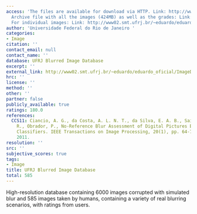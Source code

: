 ```yaml
---
access: 'The files are available for download via HTTP. Link: http://www02.smt.ufrj.br/~eduardo/eduardo_oficial/ImageDatabase.htm
  Archive file with all the images (424MB) as well as the grades: Link: http://www02.smt.ufrj.br/~eduardo/eduardo_oficial/ImageDatabase.tgz
  For individual images: Link: http://www02.smt.ufrj.br/~eduardo/eduardo_oficial/ImageDatabase/'
author: 'Universidade Federal do Rio de Janeiro '
categories:
- Image
citation: ''
contact_email: null
contact_name: ''
database: UFRJ Blurred Image Database
excerpt: ''
external_link: http://www02.smt.ufrj.br/~eduardo/eduardo_oficial/ImageDatabase.htm
hrc: ''
license: ''
method: ''
other: ''
partner: false
publicly_available: true
ratings: 180.0
references:
  CCS11: Ciancio, A. G., da Costa, A. L. N. T., da Silva, E. A. B., Said, A., Samadani,
    R., Obrador, P., No-Reference Blur Assessment of Digital Pictures Based On Multi-Feature
    Classifiers. IEEE Transactions on Image Processing, 20(1), pp. 64-75, January
    2011.
resolution: ''
src: ''
subjective_scores: true
tags:
- Image
title: UFRJ Blurred Image Database
total: 585
---
```


High-resolution database containing 6000 images corrupted with simulated blur and 585 images taken by humans, containing a variety of real blurring scenarios, with ratings from users.
